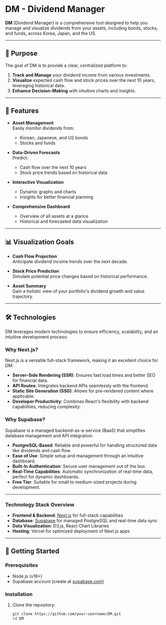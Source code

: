 # DM - Dividend Manager

**DM** (Dividend Manager) is a comprehensive tool designed to help you manage and visualize dividends from your assets, including bonds, stocks, and funds, across Korea, Japan, and the US.

---

## 🚀 Purpose

The goal of DM is to provide a clear, centralized platform to:

1. **Track and Manage** your dividend income from various investments.
2. **Visualize** expected cash flow and stock prices over the next 10 years, leveraging historical data.
3. **Enhance Decision-Making** with intuitive charts and insights.

---

## 🌟 Features

- **Asset Management**  
  Easily monitor dividends from:
  - Korean, Japanese, and US bonds
  - Stocks and funds
- **Data-Driven Forecasts**  
  Predict:

  - Cash flow over the next 10 years
  - Stock price trends based on historical data

- **Interactive Visualization**
  - Dynamic graphs and charts
  - Insights for better financial planning
- **Comprehensive Dashboard**
  - Overview of all assets at a glance
  - Historical and forecasted data visualization

---

## 📊 Visualization Goals

- **Cash Flow Projection**  
  Anticipate dividend income trends over the next decade.
- **Stock Price Prediction**  
  Simulate potential price changes based on historical performance.

- **Asset Summary**  
  Gain a holistic view of your portfolio's dividend growth and value trajectory.

---

## 🛠️ Technologies

DM leverages modern technologies to ensure efficiency, scalability, and an intuitive development process:

### **Why Next.js?**

Next.js is a versatile full-stack framework, making it an excellent choice for DM:

- **Server-Side Rendering (SSR)**: Ensures fast load times and better SEO for financial data.
- **API Routes**: Integrates backend APIs seamlessly with the frontend.
- **Static Site Generation (SSG)**: Allows for pre-rendered content where applicable.
- **Developer Productivity**: Combines React's flexibility with backend capabilities, reducing complexity.

### **Why Supabase?**

Supabase is a managed backend-as-a-service (BaaS) that simplifies database management and API integration:

- **PostgreSQL-Based**: Reliable and powerful for handling structured data like dividends and cash flow.
- **Ease of Use**: Simple setup and management through an intuitive dashboard.
- **Built-In Authentication**: Secure user management out of the box.
- **Real-Time Capabilities**: Automatic synchronization of real-time data, perfect for dynamic dashboards.
- **Free Tier**: Suitable for small to medium-sized projects during development.

---

### Technology Stack Overview

- **Frontend & Backend**: [Next.js](https://nextjs.org/) for full-stack capabilities
- **Database**: [Supabase](https://supabase.com/) for managed PostgreSQL and real-time data sync
- **Data Visualization**: D3.js, React Chart Libraries
- **Hosting**: Vercel for optimized deployment of Next.js apps

---

## 📌 Getting Started

### Prerequisites

- Node.js (v16+)
- Supabase account (create at [supabase.com](https://supabase.com/))

### Installation

1. Clone the repository:
   ```bash
   git clone https://github.com/your-username/DM.git
   cd DM
   ```
